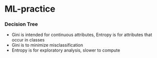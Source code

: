 # ML-practice
### Decision Tree
- Gini is intended for continuous attributes, Entropy is for attributes that occur in classes
- Gini is to minimize misclassification
- Entropy is for exploratory analysis, slower to compute
